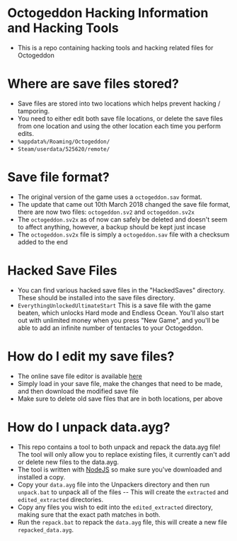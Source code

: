 # Octogeddon Hacking Information and Hacking Tools
 - This is a repo containing hacking tools and hacking related files for Octogeddon

# Where are save files stored?
 - Save files are stored into two locations which helps prevent hacking / tamporing.
 - You need to either edit both save file locations, or delete the save files from one location and using the other location each time you perform edits.
 - `%appdata%/Roaming/Octogeddon/`
 - `Steam/userdata/525620/remote/`

# Save file format?
 - The original version of the game uses a `octogeddon.sav` format.
 - The update that came out 10th March 2018 changed the save file format, there are now two files: `octogeddon.sv2` and `octogeddon.sv2x`
 - The `octogeddon.sv2x` as of now can safely be deleted and doesn't seem to affect anything, however, a backup should be kept just incase
 - The `octogeddon.sv2x` file is simply a `octogeddon.sav` file with a checksum added to the end

# Hacked Save Files
 - You can find various hacked save files in the "HackedSaves" directory. These should be installed into the save files directory.
 - `EverythingUnlockedUltimateStart` This is a save file with the game beaten, which unlocks Hard mode and Endless Ocean. You'll also start out with unlimited money when you press "New Game", and you'll be able to add an infinite number of tentacles to your Octogeddon.

# How do I edit my save files?
 - The online save file editor is available [here](https://ash47.github.io/OctogeddonHacks/SaveEditor/)
 - Simply load in your save file, make the changes that need to be made, and then download the modified save file
 - Make sure to delete old save files that are in both locations, per above

# How do I unpack data.ayg?
 - This repo contains a tool to both unpack and repack the data.ayg file! The tool will only allow you to replace existing files, it currently can't add or delete new files to the data.ayg.
 - The tool is written with [NodeJS](https://nodejs.org/en/download/) so make sure you've downloaded and installed a copy.
 - Copy your `data.ayg` file into the Unpackers directory and then run `unpack.bat` to unpack all of the files -- This will create the `extracted` and `edited_extracted` directories.
 - Copy any files you wish to edit into the `edited_extracted` directory, making sure that the exact path matches in both.
 - Run the `repack.bat` to repack the `data.ayg` file, this will create a new file `repacked_data.ayg`.
